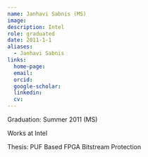 ```yaml
---
name: Janhavi Sabnis (MS)
image: 
description: Intel
role: graduated
date: 2011-1-1
aliases:
  - Janhavi Sabnis
links:
  home-page: 
  email: 
  orcid: 
  google-scholar: 
  linkedin: 
  cv: 
---
```


Graduation: Summer 2011 (MS)

Works at Intel

Thesis: PUF Based FPGA Bitstream Protection
